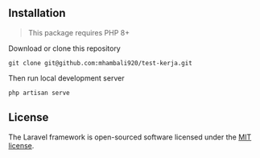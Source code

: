 ## Installation

> This package requires PHP 8+

Download or clone this repository

```
git clone git@github.com:mhambali920/test-kerja.git
```

Then run local development server

```
php artisan serve
```

## License

The Laravel framework is open-sourced software licensed under the [MIT license](https://opensource.org/licenses/MIT).
